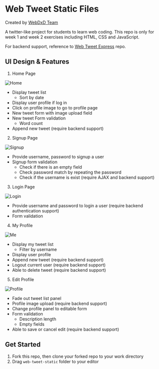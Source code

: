 # Web Tweet Static Files

Created by [WebDxD Team](https://webdxd.com/about-us.html)

A twitter-like project for students to learn web coding. This repo is only for week 1 and week 2 exercises including HTML, CSS and JavaScript.

For backend support, reference to [Web Tweet Express](https://github.com/webdxd/web-tweet-express) repo.

## UI Design & Features

1. Home Page

![Home](http://res.cloudinary.com/hackhub/image/upload/v1524849627/Home_j9hfb3.jpg)

* Display tweet list
    * Sort by date
* Display user profile if log in
* Click on profile image to go to profile page
* New tweet form with image upload field
* New tweet Form validation
    * Word count
* Append new tweet (require backend support)

2. Signup Page

![Signup](http://res.cloudinary.com/hackhub/image/upload/v1524851787/Login_cxm3j5.jpg)

* Provide username, password to signup a user
* Signup form validation
    * Check if there is an empty field
    * Check password match by repeating the password
    * Check if the username is exist (require AJAX and backend support)

3. Login Page

![Login](http://res.cloudinary.com/hackhub/image/upload/v1524851780/Signup_uca4uh.jpg)

* Provide username and password to login a user (require backend authentication support)
* Form validation

4. My Profile

![Me](http://res.cloudinary.com/hackhub/image/upload/v1524851785/Me_fbod42.jpg)

* Display my tweet list
    * Filter by username
* Display user profile
* Append new tweet (require backend support)
* Logout current user (require backend support)
* Able to delete tweet (require backend support)

5. Edit Profile

![Profile](http://res.cloudinary.com/hackhub/image/upload/v1524851783/Profile_idfzwr.jpg)

* Fade out tweet list panel
* Profile image upload (require backend support)
* Change profile panel to editable form
* Form validation
    * Description length
    * Empty fields
* Able to save or cancel edit (require backend support)

## Get Started
1. Fork this repo, then clone your forked repo to your work directory
2. Drag `web-tweet-static` folder to your editor